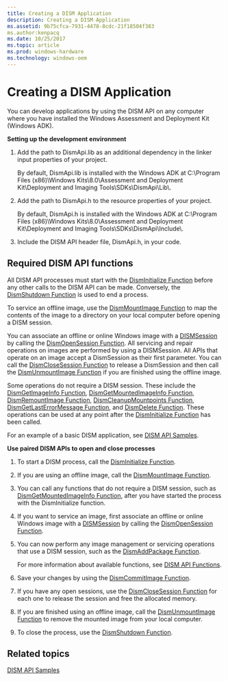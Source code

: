 ```yaml
---
title: Creating a DISM Application
description: Creating a DISM Application
ms.assetid: 9b75cfca-7931-4478-8cdc-21f18504f383
ms.author:kenpacq
ms.date: 10/25/2017
ms.topic: article
ms.prod: windows-hardware
ms.technology: windows-oem
---
```


# Creating a DISM Application


You can develop applications by using the DISM API on any computer where you have installed the Windows Assessment and Deployment Kit (Windows ADK).

**Setting up the development environment**

1.  Add the path to DismApi.lib as an additional dependency in the linker input properties of your project.

    By default, DismApi.lib is installed with the Windows ADK at C:\\Program Files (x86)\\Windows Kits\\8.0\\Assessment and Deployment Kit\\Deployment and Imaging Tools\\SDKs\\DismApi\\Lib\\.

2.  Add the path to DismApi.h to the resource properties of your project.

    By default, DismApi.h is installed with the Windows ADK at C:\\Program Files (x86)\\Windows Kits\\8.0\\Assessment and Deployment Kit\\Deployment and Imaging Tools\\SDKs\\DismApi\\Include\\.

3.  Include the DISM API header file, DismApi.h, in your code.

## <span id="Required_DISM_API_functions"></span><span id="required_dism_api_functions"></span><span id="REQUIRED_DISM_API_FUNCTIONS"></span>Required DISM API functions


All DISM API processes must start with the [DismInitialize Function](disminitialize-function.md) before any other calls to the DISM API can be made. Conversely, the [DismShutdown Function](dismshutdown-function.md) is used to end a process.

To service an offline image, use the [DismMountImage Function](dismmountimage-function.md) to map the contents of the image to a directory on your local computer before opening a DISM session.

You can associate an offline or online Windows image with a [DISMSession](dismsession.md) by calling the [DismOpenSession Function](dismopensession-function.md). All servicing and repair operations on images are performed by using a DISMSession. All APIs that operate on an image accept a DismSession as their first parameter. You can call the [DismCloseSession Function](dismclosesession-function.md) to release a DismSession and then call the [DismUnmountImage Function](dismunmountimage-function.md) if you are finished using the offline image.

Some operations do not require a DISM session. These include the [DismGetImageInfo Function](dismgetimageinfo-function.md), [DismGetMountedImageInfo Function](dismgetmountedimageinfo-function.md), [DismRemountImage Function](dismremountimage-function.md), [DismCleanupMountpoints Function](dismcleanupmountpoints-function.md), [DismGetLastErrorMessage Function](dismgetlasterrormessage-function.md), and [DismDelete Function](dismdelete-function.md). These operations can be used at any point after the [DismInitialize Function](disminitialize-function.md) has been called.

For an example of a basic DISM application, see [DISM API Samples](dism-api-samples.md).

**Use paired DISM APIs to open and close processes**

1.  To start a DISM process, call the [DismInitialize Function](disminitialize-function.md).

2.  If you are using an offline image, call the [DismMountImage Function](dismmountimage-function.md).

3.  You can call any functions that do not require a DISM session, such as [DismGetMountedImageInfo Function](dismgetmountedimageinfo-function.md), after you have started the process with the DismInitialize function.

4.  If you want to service an image, first associate an offline or online Windows image with a [DISMSession](dismsession.md) by calling the [DismOpenSession Function](dismopensession-function.md).

5.  You can now perform any image management or servicing operations that use a DISM session, such as the [DismAddPackage Function](dismaddpackage-function.md).

    For more information about available functions, see [DISM API Functions](dism-api-functions.md).

6.  Save your changes by using the [DismCommitImage Function](dismcommitimage-function.md).

7.  If you have any open sessions, use the [DismCloseSession Function](dismclosesession-function.md) for each one to release the session and free the allocated memory.

8.  If you are finished using an offline image, call the [DismUnmountImage Function](dismunmountimage-function.md) to remove the mounted image from your local computer.

9.  To close the process, use the [DismShutdown Function](dismshutdown-function.md).

## <span id="related_topics"></span>Related topics


[DISM API Samples](dism-api-samples.md)

 

 




